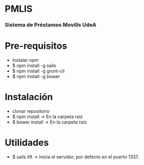 # PMLIS
### Sistema de Préstamos MovilIs UdeA
# Pre-requisitos
- Instalar npm
- $ npm install -g sails
- $ npm install -g grunt-cli
- $ npm install -g bower

# Instalación 
- clonar repositorio
- $ npm install -> En la carpeta raiz
- $ bower install -> En la carpeta raiz

# Utilidades
- $ sails lift -> Inicia el servidor, por defecto en el puerto 1337.
